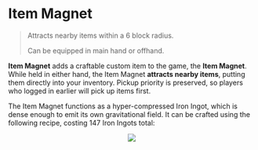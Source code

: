 # Item Magnet

> Attracts nearby items within a 6 block radius.
>
> Can be equipped in main hand or offhand.

**Item Magnet** adds a craftable custom item to the game, the **Item Magnet**. While held in either hand, the Item Magnet **attracts nearby items**, putting them directly into your inventory. Pickup priority is preserved, so players who logged in earlier will pick up items first.

The Item Magnet functions as a hyper-compressed Iron Ingot, which is dense enough to emit its own gravitational field. It can be crafted using the following recipe, costing 147 Iron Ingots total:

<p align="center">
  <img src="https://github.com/Drakonkinst/DrakonsDatapacks/assets/11655960/a12f11cb-a15b-4bf7-aed0-1da8832bedce">
</p>
